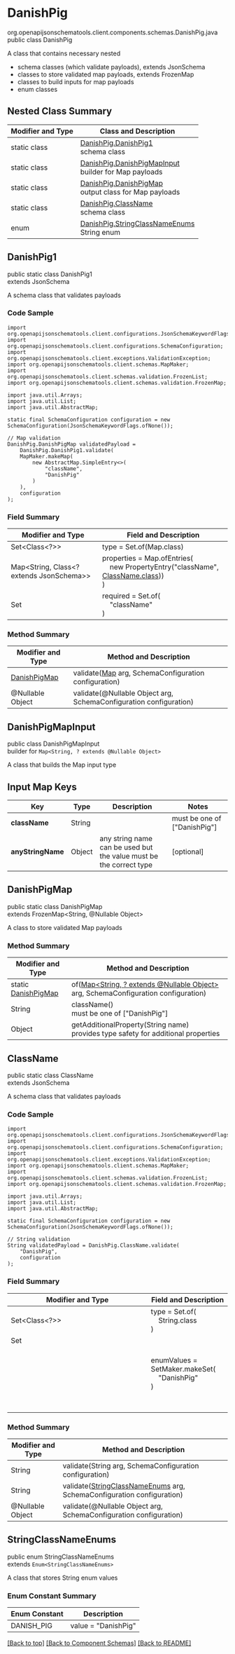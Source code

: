 # DanishPig
org.openapijsonschematools.client.components.schemas.DanishPig.java
public class DanishPig

A class that contains necessary nested
- schema classes (which validate payloads), extends JsonSchema
- classes to store validated map payloads, extends FrozenMap
- classes to build inputs for map payloads
- enum classes

## Nested Class Summary
| Modifier and Type | Class and Description |
| ----------------- | ---------------------- |
| static class | [DanishPig.DanishPig1](#danishpig1)<br> schema class |
| static class | [DanishPig.DanishPigMapInput](#danishpigmapinput)<br> builder for Map payloads |
| static class | [DanishPig.DanishPigMap](#danishpigmap)<br> output class for Map payloads |
| static class | [DanishPig.ClassName](#classname)<br> schema class |
| enum | [DanishPig.StringClassNameEnums](#stringclassnameenums)<br>String enum |

## DanishPig1
public static class DanishPig1<br>
extends JsonSchema

A schema class that validates payloads

### Code Sample
```
import org.openapijsonschematools.client.configurations.JsonSchemaKeywordFlags;
import org.openapijsonschematools.client.configurations.SchemaConfiguration;
import org.openapijsonschematools.client.exceptions.ValidationException;
import org.openapijsonschematools.client.schemas.MapMaker;
import org.openapijsonschematools.client.schemas.validation.FrozenList;
import org.openapijsonschematools.client.schemas.validation.FrozenMap;

import java.util.Arrays;
import java.util.List;
import java.util.AbstractMap;

static final SchemaConfiguration configuration = new SchemaConfiguration(JsonSchemaKeywordFlags.ofNone());

// Map validation
DanishPig.DanishPigMap validatedPayload =
    DanishPig.DanishPig1.validate(
    MapMaker.makeMap(
        new AbstractMap.SimpleEntry<>(
            "className",
            "DanishPig"
        )
    ),
    configuration
);
```

### Field Summary
| Modifier and Type | Field and Description |
| ----------------- | ---------------------- |
| Set<Class<?>> | type = Set.of(Map.class) |
| Map<String, Class<? extends JsonSchema>> | properties = Map.ofEntries(<br>&nbsp;&nbsp;&nbsp;&nbsp;new PropertyEntry("className", [ClassName.class](#classname)))<br>)<br> |
| Set<String> | required = Set.of(<br>&nbsp;&nbsp;&nbsp;&nbsp;"className"<br>)<br> |

### Method Summary
| Modifier and Type | Method and Description |
| ----------------- | ---------------------- |
| [DanishPigMap](#danishpigmap) | validate([Map<?, ?>](#danishpigmapinput) arg, SchemaConfiguration configuration) |
| @Nullable Object | validate(@Nullable Object arg, SchemaConfiguration configuration) |
## DanishPigMapInput
public class DanishPigMapInput<br>
builder for `Map<String, ? extends @Nullable Object>`

A class that builds the Map input type

## Input Map Keys
| Key | Type |  Description | Notes |
| --- | ---- | ------------ | ----- |
| **className** | String |  | must be one of ["DanishPig"] |
| **anyStringName** | Object | any string name can be used but the value must be the correct type | [optional] |

## DanishPigMap
public static class DanishPigMap<br>
extends FrozenMap<String, @Nullable Object>

A class to store validated Map payloads

### Method Summary
| Modifier and Type | Method and Description |
| ----------------- | ---------------------- |
| static [DanishPigMap](#danishpigmap) | of([Map<String, ? extends @Nullable Object>](#danishpigmapinput) arg, SchemaConfiguration configuration) |
| String | className()<br> must be one of ["DanishPig"] |
| Object | getAdditionalProperty(String name)<br>provides type safety for additional properties |

## ClassName
public static class ClassName<br>
extends JsonSchema

A schema class that validates payloads

### Code Sample
```
import org.openapijsonschematools.client.configurations.JsonSchemaKeywordFlags;
import org.openapijsonschematools.client.configurations.SchemaConfiguration;
import org.openapijsonschematools.client.exceptions.ValidationException;
import org.openapijsonschematools.client.schemas.MapMaker;
import org.openapijsonschematools.client.schemas.validation.FrozenList;
import org.openapijsonschematools.client.schemas.validation.FrozenMap;

import java.util.Arrays;
import java.util.List;
import java.util.AbstractMap;

static final SchemaConfiguration configuration = new SchemaConfiguration(JsonSchemaKeywordFlags.ofNone());

// String validation
String validatedPayload = DanishPig.ClassName.validate(
    "DanishPig",
    configuration
);
```

### Field Summary
| Modifier and Type | Field and Description |
| ----------------- | ---------------------- |
| Set<Class<?>> | type = Set.of(<br/>&nbsp;&nbsp;&nbsp;&nbsp;String.class<br/>)<br/> |
| Set<Object> | enumValues = SetMaker.makeSet(<br>&nbsp;&nbsp;&nbsp;&nbsp;"DanishPig"<br>)<br> |

### Method Summary
| Modifier and Type | Method and Description |
| ----------------- | ---------------------- |
| String | validate(String arg, SchemaConfiguration configuration) |
| String | validate([StringClassNameEnums](#stringclassnameenums) arg, SchemaConfiguration configuration) |
| @Nullable Object | validate(@Nullable Object arg, SchemaConfiguration configuration) |
## StringClassNameEnums
public enum StringClassNameEnums<br>
extends `Enum<StringClassNameEnums>`

A class that stores String enum values

### Enum Constant Summary
| Enum Constant | Description |
| ------------- | ----------- |
| DANISH_PIG | value = "DanishPig" |

[[Back to top]](#top) [[Back to Component Schemas]](../../../README.md#Component-Schemas) [[Back to README]](../../../README.md)
